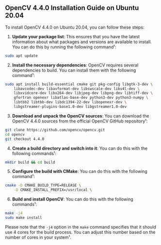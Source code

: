 ## OpenCV 4.4.0 Installation Guide on Ubuntu 20.04
To install OpenCV 4.4.0 on Ubuntu 20.04, you can follow these steps:

1. **Update your package list**: This ensures that you have the latest information about what packages and versions are available to install. You can do this by running the following command¹:

```bash
sudo apt update
```

2. **Install the necessary dependencies**: OpenCV requires several dependencies to build. You can install them with the following command¹:

```bash
sudo apt install build-essential cmake git pkg-config libgtk-3-dev \
    libavcodec-dev libavformat-dev libswscale-dev libv4l-dev \
    libxvidcore-dev libx264-dev libjpeg-dev libpng-dev libtiff-dev \
    gfortran openexr libatlas-base-dev python3-dev python3-numpy \
    libtbb2 libtbb-dev libdc1394-22-dev libopenexr-dev \
    libgstreamer-plugins-base1.0-dev libgstreamer1.0-dev
```

3. **Download and unpack the OpenCV sources**: You can download the OpenCV 4.4.0 sources from the official OpenCV GitHub repository¹:

```bash
git clone https://github.com/opencv/opencv.git
cd opencv
git checkout 4.4.0
```

4. **Create a build directory and switch into it**: You can do this with the following commands¹:

```bash
mkdir build && cd build
```

5. **Configure the build with CMake**: You can do this with the following command¹:

```bash
cmake -D CMAKE_BUILD_TYPE=RELEASE \
    -D CMAKE_INSTALL_PREFIX=/usr/local \
```

6. **Build and install OpenCV**: You can do this with the following commands¹:

```bash
make -j4
sudo make install
```

Please note that the `-j4` option in the `make` command specifies that it should use 4 cores for the build process. You can adjust this number based on the number of cores in your system¹.

